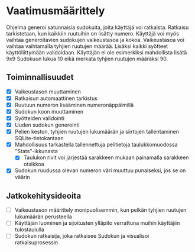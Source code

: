 # Vaatimusmäärittely

Ohjelma generoi satunnaisia sudokuita, joita käyttäjä voi ratkaista. Ratkaisu tarkistetaan, kun kaikkiin ruutuihin on lisätty numero. Käyttäjä voi myös vaihtaa generoitavien sudokujen vaikeustasoa ja kokoa. Vaikeustasoa voi vaihtaa vaihtamalla tyhjien ruutujen määrää. Lisäksi kaikki syötteet käyttöliittymään validoidaan. Käyttäjän ei ole esimerkiksi mahdollista lisätä 9x9 Sudokuun lukua 10 eikä merkata tyhjien ruutujen määräksi 90.

## Toiminnallisuudet

- [x] Vaikeustason muuttaminen
- [x] Ratkaisun automaattinen tarkistus
- [x] Ruutuun numeron lisääminen numeronäppäimillä
- [x] Sudokun koon muuttaminen
- [x] Syötteiden validointi
- [x] Uuden sudokun generointi
- [x] Pelien keston, tyhjien ruutujen lukumäärän ja siirtojen tallentaminen SQLite-tietokantaan
- [x] Mahdollisuus tarkastella tallennettuja pelitietoja taulukkomuodossa "Stats"-ikkunasta
    - [x] Taulukon rivit voi järjestää sarakkeen mukaan painamalla sarakkeen otsikkoa
- [x] Sudokun ruudussa olevan numeron väri muuttuu punaiseksi, jos se on väärin

## Jatkokehitysideoita

- [ ] Vaikeustason määrittely monipuolisemmin, kun pelkän tyhjien ruutujen lukumäärän perusteella
- [ ] Käyttäjän luominen ja sijoitusten ylläpito verrattuna muihin käyttäjiin tulostaululla
- [ ] Sudokun ratkaisija, joka ratkaisee Sudokun ja visualisoi ratkaisuprosessin